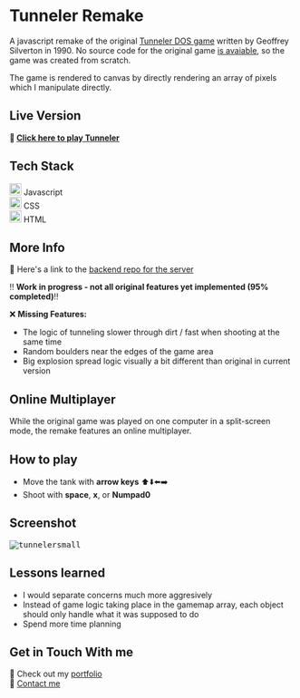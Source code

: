 # Tunneler Remake
A javascript remake of the original [Tunneler DOS game](https://tunneler.org/) written by Geoffrey Silverton in 1990. No source code for the original game [is avaiable](https://tunneler.org/faq/), so the game was created from scratch.

The game is rendered to canvas by directly rendering an array of pixels which I manipulate directly. 

## Live Version
**:link: [Click here to play Tunneler](https://kancur.github.io/tunneler/)**

## Tech Stack
<a href="https://developer.mozilla.org/en-US/docs/Web/JavaScript" title="JavaScript"><img src="https://github.com/get-icon/geticon/raw/master/icons/javascript.svg" alt="JavaScript" width="21px" height="21px"></a> Javascript  
<a href="https://www.w3.org/TR/CSS/" title="CSS3"><img src="https://github.com/get-icon/geticon/raw/master/icons/css-3.svg" alt="CSS3" width="21px" height="21px"></a> CSS  
<a href="https://www.w3.org/TR/html5/" title="HTML5"><img src="https://github.com/get-icon/geticon/raw/master/icons/html-5.svg" alt="HTML5" width="21px" height="21px"></a> HTML  

## More Info
🔗 Here's a link to the [backend repo for the server](https://github.com/kancur/tunneler-server)

:bangbang: **Work in progress - not all original features yet implemented (95% completed)**:bangbang:  

:x: **Missing Features:**
- The logic of tunneling slower through dirt / fast when shooting at the same time
- Random boulders near the edges of the game area
- Big explosion spread logic visually a bit different than original in current version

## Online Multiplayer
While the original game was played on one computer in a split-screen mode, the remake features an online multiplayer.

## How to play
- Move the tank with **arrow keys** :arrow_up::arrow_down::arrow_left::arrow_right:
- Shoot with **space**, **x**, or **Numpad0**

## Screenshot
<kbd>![tunnelersmall](https://user-images.githubusercontent.com/49352605/148550389-b8d8abfe-9bc8-4a3c-9f94-a9e6dbf52d9f.png)
</kbd>

## Lessons learned
- I would separate concerns much more aggresively
- Instead of game logic taking place in the gamemap array, each object should only handle what it was supposed to do
- Spend more time planning

## Get in Touch With me
🔗 Check out my [portfolio](https://petersmid.com)  
💬 [Contact me](https://petersmid.com/#contact)
